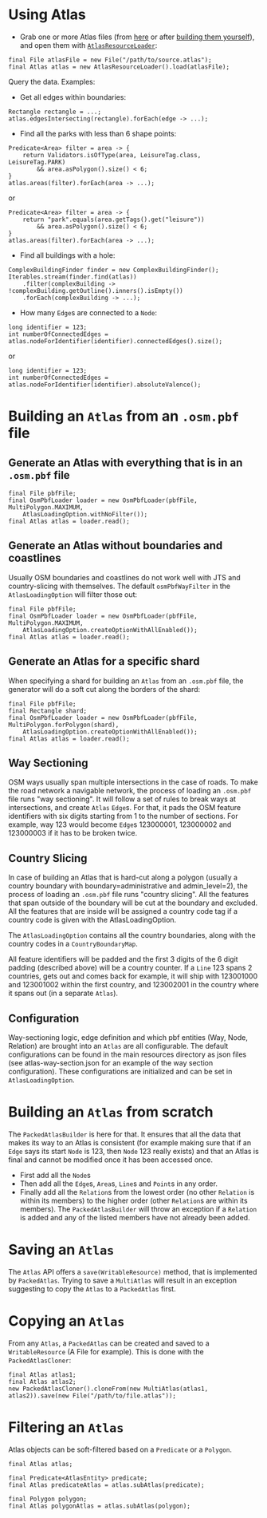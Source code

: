 # Using Atlas

* Grab one or more Atlas files (from [here](https://apple.box.com/s/3k3wcc0lq1fhqgozxr4mdi0llf95byo3) or after [building them yourself](#building-an-atlas-from-an-osmpbf-file)), and open them with [`AtlasResourceLoader`](src/main/java/org/openstreetmap/atlas/geography/atlas/AtlasResourceLoader.java):
```
final File atlasFile = new File("/path/to/source.atlas");
final Atlas atlas = new AtlasResourceLoader().load(atlasFile);
```
Query the data. Examples:

* Get all edges within boundaries:
```
Rectangle rectangle = ...;
atlas.edgesIntersecting(rectangle).forEach(edge -> ...);
```
* Find all the parks with less than 6 shape points:
```
Predicate<Area> filter = area -> {
    return Validators.isOfType(area, LeisureTag.class, LeisureTag.PARK)
        && area.asPolygon().size() < 6;
}
atlas.areas(filter).forEach(area -> ...);
```
or
```
Predicate<Area> filter = area -> {
    return "park".equals(area.getTags().get("leisure"))
        && area.asPolygon().size() < 6;
}
atlas.areas(filter).forEach(area -> ...);
```
* Find all buildings with a hole:
```
ComplexBuildingFinder finder = new ComplexBuildingFinder();
Iterables.stream(finder.find(atlas))
    .filter(complexBuilding -> !complexBuilding.getOutline().inners().isEmpty())
    .forEach(complexBuilding -> ...);
```
* How many `Edge`s are connected to a `Node`:
```
long identifier = 123;
int numberOfConnectedEdges = atlas.nodeForIdentifier(identifier).connectedEdges().size();
```
or
```
long identifier = 123;
int numberOfConnectedEdges = atlas.nodeForIdentifier(identifier).absoluteValence();
```

# Building an `Atlas` from an `.osm.pbf` file

## Generate an Atlas with everything that is in an `.osm.pbf` file

```
final File pbfFile;
final OsmPbfLoader loader = new OsmPbfLoader(pbfFile, MultiPolygon.MAXIMUM,
    AtlasLoadingOption.withNoFilter());
final Atlas atlas = loader.read();
```

## Generate an Atlas without boundaries and coastlines

Usually OSM boundaries and coastlines do not work well with JTS and country-slicing with themselves. The default `osmPbfWayFilter` in the `AtlasLoadingOption` will filter those out:

```
final File pbfFile;
final OsmPbfLoader loader = new OsmPbfLoader(pbfFile, MultiPolygon.MAXIMUM,
    AtlasLoadingOption.createOptionWithAllEnabled());
final Atlas atlas = loader.read();
```

## Generate an Atlas for a specific shard

When specifying a shard for building an `Atlas` from an `.osm.pbf` file, the generator will do a soft cut along the borders of the shard:

```
final File pbfFile;
final Rectangle shard;
final OsmPbfLoader loader = new OsmPbfLoader(pbfFile, MultiPolygon.forPolygon(shard),
    AtlasLoadingOption.createOptionWithAllEnabled());
final Atlas atlas = loader.read();
```

## Way Sectioning

OSM ways usually span multiple intersections in the case of roads. To make the road network a navigable network, the process of loading an `.osm.pbf` file runs "way sectioning". It will follow a set of rules to break ways at intersections, and create `Atlas` `Edge`s. For that, it pads the OSM feature identifiers with six digits starting from 1 to the number of sections. For example, way 123 would become `Edge`s 123000001, 123000002 and 123000003 if it has to be broken twice.

## Country Slicing

In case of building an Atlas that is hard-cut along a polygon (usually a country boundary with boundary=administrative and admin_level=2), the process of loading an `.osm.pbf` file runs "country slicing". All the features that span outside of the boundary will be cut at the boundary and excluded. All the features that are inside will be assigned a country code tag if a country code is given with the AtlasLoadingOption.

The `AtlasLoadingOption` contains all the country boundaries, along with the country codes in a `CountryBoundaryMap`.

All feature identifiers will be padded and the first 3 digits of the 6 digit padding (described above) will be a country counter. If a `Line` 123 spans 2 countries, gets out and comes back for example, it will ship with 123001000 and 123001002 within the first country, and 123002001 in the country where it spans out (in a separate `Atlas`).

## Configuration

Way-sectioning logic, edge definition and which pbf entities (Way, Node, Relation) are brought into an `Atlas` are all configurable. The default configurations can be found in the main resources directory as json files (see atlas-way-section.json for an example of the way section configuration). These configurations are initialized and can be set in `AtlasLoadingOption`.

# Building an `Atlas` from scratch

The `PackedAtlasBuilder` is here for that. It ensures that all the data that makes its way to an Atlas is consistent (for example making sure that if an `Edge` says its start `Node` is 123, then `Node` 123 really exists) and that an Atlas is final and cannot be modified once it has been accessed once.

* First add all the `Node`s
* Then add all the `Edge`s, `Area`s, `Line`s and `Point`s in any order.
* Finally add all the `Relation`s from the lowest order (no other `Relation` is within its members) to the higher order (other `Relation`s are within its members). The `PackedAtlasBuilder` will throw an exception if a `Relation` is added and any of the listed members have not already been added.

# Saving an `Atlas`

The `Atlas` API offers a `save(WritableResource)` method, that is implemented by `PackedAtlas`. Trying to save a `MultiAtlas` will result in an exception suggesting to copy the `Atlas` to a `PackedAtlas` first.

# Copying an `Atlas`

From any `Atlas`, a `PackedAtlas` can be created and saved to a `WritableResource` (A File for example). This is done with the `PackedAtlasCloner`:

```
final Atlas atlas1;
final Atlas atlas2;
new PackedAtlasCloner().cloneFrom(new MultiAtlas(atlas1, atlas2)).save(new File("/path/to/file.atlas"));
```

# Filtering an `Atlas`

Atlas objects can be soft-filtered based on a `Predicate` or a `Polygon`.

```
final Atlas atlas;

final Predicate<AtlasEntity> predicate;
final Atlas predicateAtlas = atlas.subAtlas(predicate);

final Polygon polygon;
final Atlas polygonAtlas = atlas.subAtlas(polygon);
```
